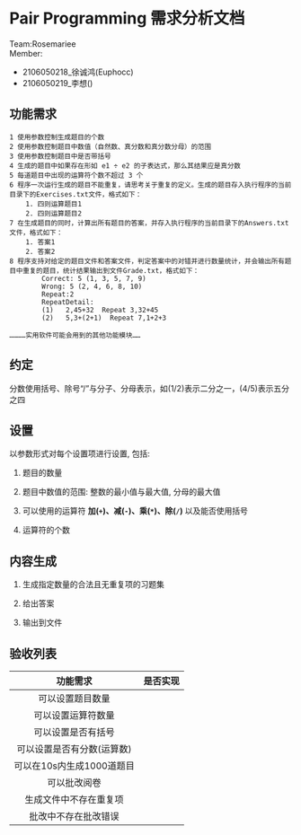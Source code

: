 # Pair Programming 需求分析文档
Team:Rosemariee<br/>
Member:
+ 2106050218_徐诚鸿(Euphocc)
+ 2106050219_李想()
## 功能需求

```
1 使用参数控制生成题目的个数
2 使用参数控制题目中数值（自然数、真分数和真分数分母）的范围
3 使用参数控制题目中是否带括号
4 生成的题目中如果存在形如 e1 ÷ e2 的子表达式，那么其结果应是真分数
5 每道题目中出现的运算符个数不超过 3 个
6 程序一次运行生成的题目不能重复，请思考关于重复的定义。生成的题目存入执行程序的当前目录下的Exercises.txt文件，格式如下：
    1. 四则运算题目1
    2. 四则运算题目2
7 在生成题目的同时，计算出所有题目的答案，并存入执行程序的当前目录下的Answers.txt文件，格式如下：
    1. 答案1
    2. 答案2
8 程序支持对给定的题目文件和答案文件，判定答案中的对错并进行数量统计，并会输出所有题目中重复的题目，统计结果输出到文件Grade.txt，格式如下：
        Correct: 5 (1, 3, 5, 7, 9)
        Wrong: 5 (2, 4, 6, 8, 10)
        Repeat:2
        RepeatDetail:
        (1)   2,45+32  Repeat 3,32+45
        (2)   5,3+(2+1)  Repeat 7,1+2+3

…………实用软件可能会用到的其他功能模块……
```
## 约定

分数使用括号、除号“/”与分子、分母表示，如(1/2)表示二分之一，(4/5)表示五分之四

## 设置

以参数形式对每个设置项进行设置, 包括:

1. 题目的数量

2. 题目中数值的范围: 整数的最小值与最大值, 分母的最大值

3. 可以使用的运算符 **加(`+`)、减(`-`)、乘(`*`)、除(`/`)** 以及能否使用括号

4. 运算符的个数

## 内容生成

1. 生成指定数量的合法且无重复项的习题集

2. 给出答案

3. 输出到文件

## 验收列表

| 功能需求 | 是否实现 |
| :--: | :-- |
| 可以设置题目数量 | |
| 可以设置运算符数量 | |
| 可以设置是否有括号 | |
| 可以设置是否有分数(运算数) | |
| 可以在10s内生成1000道题目 | |
| 可以批改阅卷 | |
| 生成文件中不存在重复项 | |
| 批改中不存在批改错误 | |